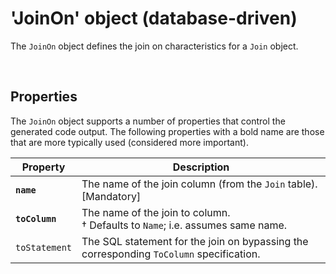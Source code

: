 # 'JoinOn' object (database-driven)

The `JoinOn` object defines the join on characteristics for a `Join` object.

<br/>

## Properties
The `JoinOn` object supports a number of properties that control the generated code output. The following properties with a bold name are those that are more typically used (considered more important).

Property | Description
-|-
**`name`** | The name of the join column (from the `Join` table). [Mandatory]
**`toColumn`** | The name of the join to column.<br/>&dagger; Defaults to `Name`; i.e. assumes same name.
`toStatement` | The SQL statement for the join on bypassing the corresponding `ToColumn` specification.

